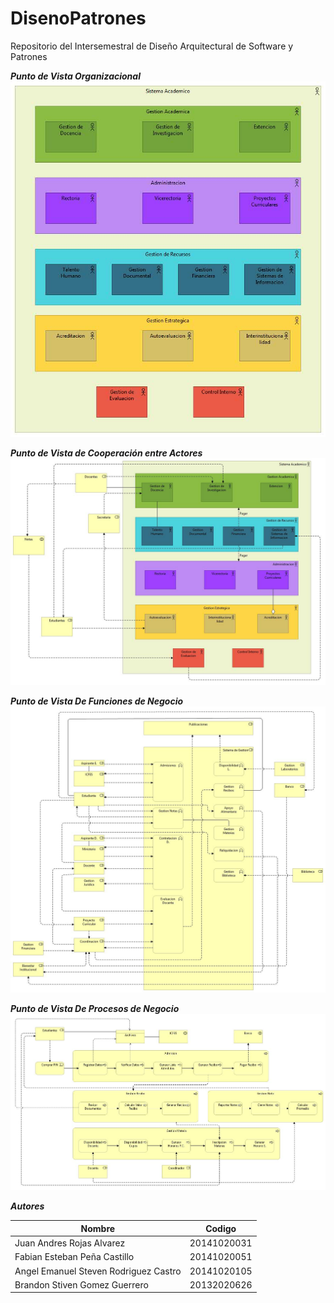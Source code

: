 # DisenoPatrones
Repositorio del Intersemestral de Diseño Arquitectural de Software y Patrones

***Punto de Vista Organizacional***
![Punto De Vista Organizacional](https://raw.githubusercontent.com/JuanARojasA/DisenoPatrones/master/Tarea%202%20-%20Archi%20Sistema%20de%20Gestion%20Academica/Puntos%20De%20Vista/Punto%20de%20Vista%20Organizacional.jpg)

***Punto de Vista de Cooperación entre Actores***
![Punto De Vista de Cooperación entre Actores](https://raw.githubusercontent.com/JuanARojasA/DisenoPatrones/master/Tarea%202%20-%20Archi%20Sistema%20de%20Gestion%20Academica/Puntos%20De%20Vista/Punto%20de%20Vista%20Cooperacional.jpg)

***Punto de Vista De Funciones de Negocio***
![Punto De Vista de Cooperación entre Actores](https://raw.githubusercontent.com/JuanARojasA/DisenoPatrones/master/Tarea%202%20-%20Archi%20Sistema%20de%20Gestion%20Academica/Puntos%20De%20Vista/Punto%20de%20Vista%20Funcional%20V2.0.jpg)

***Punto de Vista De Procesos de Negocio***
![Punto De Vista de Cooperación entre Actores](https://raw.githubusercontent.com/JuanARojasA/DisenoPatrones/master/Tarea%202%20-%20Archi%20Sistema%20de%20Gestion%20Academica/Puntos%20De%20Vista/Punto%20de%20Vista%20Preocedimental%20V1.0.jpg)


***Autores***

| Nombre | Codigo |
| --- | --- |
| Juan Andres Rojas Alvarez | 20141020031 |
| Fabian Esteban Peña Castillo | 20141020051 |
| Angel Emanuel Steven Rodriguez Castro | 20141020105 |
| Brandon Stiven Gomez Guerrero | 20132020626 |
